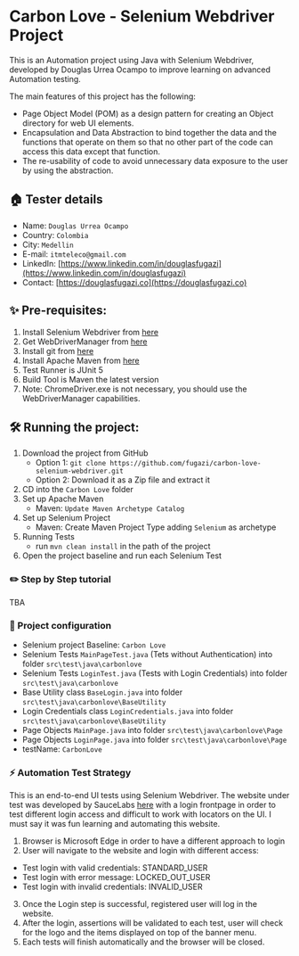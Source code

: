 
# Carbon Love - Selenium Webdriver Project

This is an Automation project using Java with Selenium Webdriver, developed by Douglas Urrea Ocampo to improve learning on advanced Automation testing.

The main features of this project has the following:

* Page Object Model (POM) as a design pattern for creating an Object directory for web UI elements.
* Encapsulation and Data Abstraction to bind together the data and the functions that operate on them so that no other part of the code can access this data except that function.
* The re-usability of code to avoid unnecessary data exposure to the user by using the abstraction.

## 🏠 Tester details
* Name: `Douglas Urrea Ocampo`
* Country: `Colombia`
* City: `Medellin`
* E-mail: `itmteleco@gmail.com`
* LinkedIn: [https://www.linkedin.com/in/douglasfugazi](https://www.linkedin.com/in/douglasfugazi)
* Contact: [https://douglasfugazi.co](https://douglasfugazi.co)

## ✨ Pre-requisites:
1. Install Selenium Webdriver from [here](https://www.selenium.dev)
2. Get WebDriverManager from [here](https://bonigarcia.dev/webdrivermanager/)
3. Install git from [here](https://git-scm.com)
4. Install Apache Maven from [here](https://maven.apache.org)
5. Test Runner is JUnit 5
6. Build Tool is Maven the latest version
7. Note: ChromeDriver.exe is not necessary, you should use the WebDriverManager capabilities.

## 🛠️ Running the project:
1. Download the project from GitHub
    * Option 1: `git clone https://github.com/fugazi/carbon-love-selenium-webdriver.git`
    * Option 2: Download it as a Zip file and extract it
2. CD into the `Carbon Love` folder
3. Set up Apache Maven
    * Maven: `Update Maven Archetype Catalog`
4. Set up Selenium Project
    * Maven: Create Maven Project Type adding `Selenium` as archetype
5. Running Tests
    * run `mvn clean install` in the path of the project
7. Open the project baseline and run each Selenium Test


### ✏️ Step by Step tutorial

TBA

### 🚴 Project configuration
* Selenium project Baseline: `Carbon Love`
* Selenium Tests `MainPageTest.java` (Tets without Authentication) into folder `src\test\java\carbonlove`
* Selenium Tests `LoginTest.java` (Tests with Login Credentials) into folder `src\test\java\carbonlove`
* Base Utility class `BaseLogin.java` into folder `src\test\java\carbonlove\BaseUtility`
* Login Credentials class `LoginCredentials.java` into folder `src\test\java\carbonlove\BaseUtility`
* Page Objects `MainPage.java` into folder `src\test\java\carbonlove\Page`
* Page Objects `LoginPage.java` into folder `src\test\java\carbonlove\Page`
* testName: `CarbonLove`

### ⚡ Automation Test Strategy
This is an end-to-end UI tests using Selenium Webdriver.
The website under test was developed by SauceLabs [here](https://www.saucedemo.com) with a login frontpage in order to test different login access and difficult to work with locators on the UI. I must say it was fun learning and automating this website.

1. Browser is Microsoft Edge in order to have a different approach to login
2. User will navigate to the website and login with different access:
* Test login with valid credentials: STANDARD_USER
* Test login with error message: LOCKED_OUT_USER
* Test login with invalid credentials: INVALID_USER
3. Once the Login step is successful, registered user will log in the website.
4. After the login, assertions will be validated to each test, user will check for the logo and the items displayed on top of the banner menu.
5. Each tests will finish automatically and the browser will be closed.